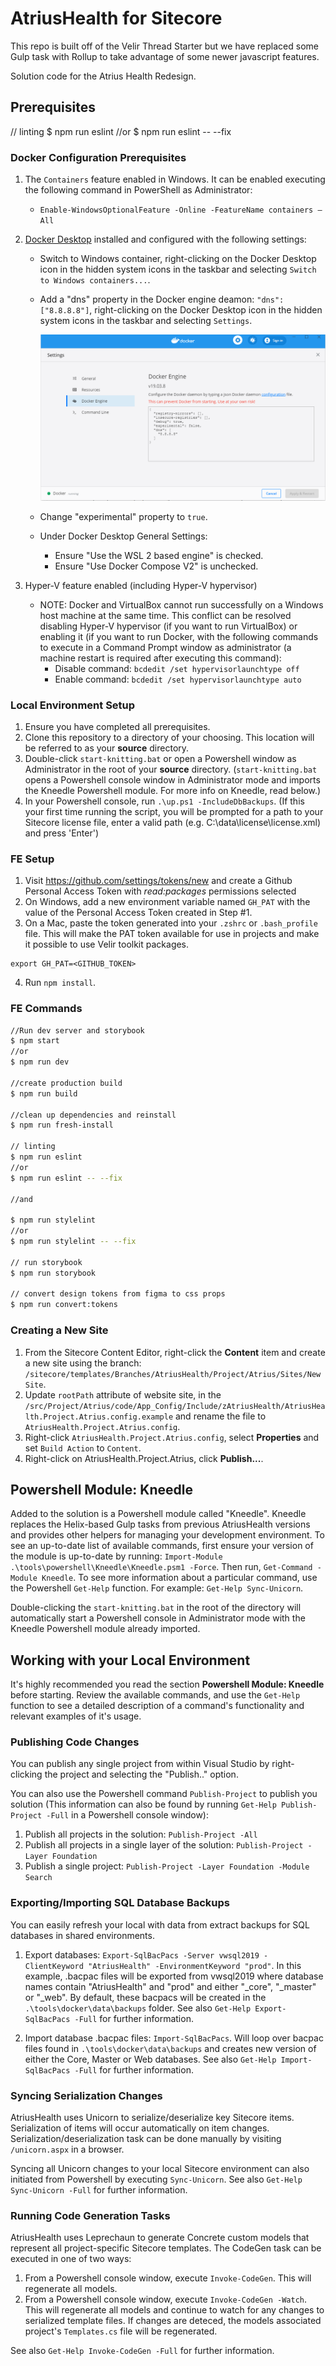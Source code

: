 # AtriusHealth for Sitecore

This repo is built off of the Velir Thread Starter but we have replaced some Gulp task with Rollup to take advantage of some newer javascript features.

Solution code for the Atrius Health Redesign.

## Prerequisites

// linting
$ npm run eslint
//or
$ npm run eslint -- --fix

### Docker Configuration Prerequisites

1. The `Containers` feature enabled in Windows. It can be enabled executing the following command in PowerShell as Administrator:
    -   `Enable-WindowsOptionalFeature -Online -FeatureName containers –All`

2. [Docker Desktop](https://download.docker.com/win/stable/Docker%20Desktop%20Installer.exe) installed and configured with the following settings:
    - Switch to Windows container, right-clicking on the Docker Desktop icon in the hidden system icons in the taskbar and selecting `Switch to Windows containers...`.
    - Add a "dns" property in the Docker engine deamon: `"dns": ["8.8.8.8"]`, right-clicking on the Docker Desktop icon in the hidden system icons in the taskbar and selecting `Settings`.

      ![](./doc/images/docker-dns-setting-change.png)
    - Change "experimental" property to `true`.
    
    - Under Docker Desktop General Settings:
      - Ensure "Use the WSL 2 based engine" is checked.
      - Ensure "Use Docker Compose V2" is unchecked.

3. Hyper-V feature enabled (including Hyper-V hypervisor)
    - NOTE: Docker and VirtualBox cannot run successfully on a Windows host machine at the same time. This conflict can be resolved disabling Hyper-V hypervisor (if you want to run VirtualBox) or enabling it (if you want to run Docker, with the following commands to execute in a Command Prompt window as administrator (a machine restart is required after executing this command):
        - Disable command: `bcdedit /set hypervisorlaunchtype off`
        - Enable command: `bcdedit /set hypervisorlaunchtype auto`

### Local Environment Setup

1. Ensure you have completed all prerequisites.
2. Clone this repository to a directory of your choosing.  This location will be referred to as your **source** directory.
3. Double-click `start-knitting.bat` or open a Powershell window as Administrator in the root of your **source** directory. (`start-knitting.bat` opens a Powershell console window in Administrator mode and imports the Kneedle Powershell module.  For more info on Kneedle, read below.)
4. In your Powershell console, run `.\up.ps1 -IncludeDbBackups`.  (If this your first time running the script, you will be prompted for a path to your Sitecore license file, enter a valid path (e.g. C:\data\license\license.xml) and press 'Enter')

### FE Setup

1. Visit https://github.com/settings/tokens/new and create a Github Personal Access Token with *read:packages* permissions selected
2. On Windows, add a new environment variable named `GH_PAT` with the value of the Personal Access Token created in Step #1.
3. On a Mac, paste the token generated into your `.zshrc` or `.bash_profile` file. This will make the PAT token available for use in projects and make it possible to use Velir toolkit packages.

```
export GH_PAT=<GITHUB_TOKEN>
```
4. Run `npm install`.

### FE Commands

```bash
//Run dev server and storybook
$ npm start 
//or
$ npm run dev

//create production build
$ npm run build

//clean up dependencies and reinstall
$ npm run fresh-install

// linting
$ npm run eslint
//or
$ npm run eslint -- --fix

//and

$ npm run stylelint
//or
$ npm run stylelint -- --fix

// run storybook
$ npm run storybook

// convert design tokens from figma to css props
$ npm run convert:tokens

```

### Creating a New Site

1. From the Sitecore Content Editor, right-click the **Content** item and create a new site using the branch: `/sitecore/templates/Branches/AtriusHealth/Project/Atrius/Sites/New Site`.
2. Update `rootPath` attribute of website site, in the `/src/Project/Atrius/code/App_Config/Include/zAtriusHealth/AtriusHealth.Project.Atrius.config.example` and rename the file to `AtriusHealth.Project.Atrius.config`.
3. Right-click `AtriusHealth.Project.Atrius.config`, select **Properties** and set `Build Action` to `Content`.
4. Right-click on AtriusHealth.Project.Atrius, click **Publish...**.

## Powershell Module: Kneedle

Added to the solution is a Powershell module called "Kneedle". Kneedle replaces the Helix-based Gulp tasks from previous AtriusHealth versions and provides other helpers for managing your development environment.  To see an up-to-date list of available commands, first ensure your version of the module is up-to-date by running: `Import-Module .\tools\powershell\Kneedle\Kneedle.psm1 -Force`.  Then run, `Get-Command -Module Kneedle`. To see more information about a particular command, use the Powershell `Get-Help` function.  For example: `Get-Help Sync-Unicorn`.  

Double-clicking the `start-knitting.bat` in the root of the directory will automatically start a Powershell console in Administrator mode with the Kneedle Powershell module already imported.

## Working with your Local Environment

It's highly recommended you read the section **Powershell Module: Kneedle** before starting.  Review the available commands, and use the `Get-Help` function to see a detailed description of a command's functionality and relevant examples of it's usage.

### Publishing Code Changes

You can publish any single project from within Visual Studio by right-clicking the project and selecting the "Publish.." option.  

You can also use the Powershell command `Publish-Project` to publish you solution (This information can also be found by running `Get-Help Publish-Project -Full` in a Powershell console window):

1. Publish all projects in the solution: `Publish-Project -All`
2. Publish all projects in a single layer of the solution: `Publish-Project -Layer Foundation`
3. Publish a single project: `Publish-Project -Layer Foundation -Module Search`

### Exporting/Importing SQL Database Backups

You can easily refresh your local with data from extract backups for SQL databases in shared environments.

1. Export databases: `Export-SqlBacPacs -Server vwsql2019 -ClientKeyword "AtriusHealth" -EnvironmentKeyword "prod"`.  In this example, .bacpac files will be exported from vwsql2019 where database names contain "AtriusHealth" and "prod" and either "_core", "_master" or "_web". By default, these bacpacs will be created in the `.\tools\docker\data\backups` folder.  See also `Get-Help Export-SqlBacPacs -Full` for further information.

2. Import database .bacpac files: `Import-SqlBacPacs`.  Will loop over bacpac files found in `.\tools\docker\data\backups` and creates new version of either the Core, Master or Web databases. See also `Get-Help Import-SqlBacPacs -Full` for further information.

### Syncing Serialization Changes

AtriusHealth uses Unicorn to serialize/deserialize key Sitecore items.  Serialization of items will occur automatically on item changes.  Serialization/deserialization task can be done manually by visiting `/unicorn.aspx` in a browser.

Syncing all Unicorn changes to your local Sitecore environment can also initiated from Powershell by executing `Sync-Unicorn`.  See also `Get-Help Sync-Unicorn -Full` for further information.

### Running Code Generation Tasks

AtriusHealth uses Leprechaun to generate Concrete custom models that represent all project-specific Sitecore templates.  The CodeGen task can be executed in one of two ways:

1. From a Powershell console window, execute `Invoke-CodeGen`.  This will regenerate all models.
2. From a Powershell console window, execute `Invoke-CodeGen -Watch`.  This will regenerate all models and continue to watch for any changes to serialized template files.  If changes are deteced, the models associated project's `Templates.cs` file will be regenerated.

See also `Get-Help Invoke-CodeGen -Full` for further information.
